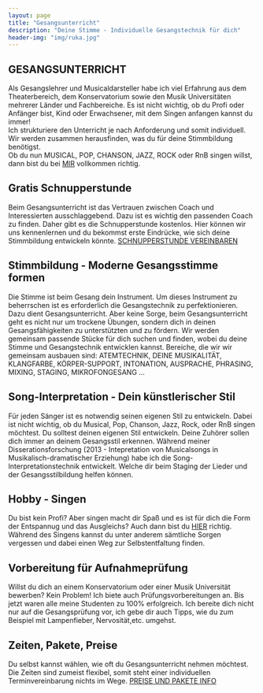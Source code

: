 ```yaml
---
layout: page
title: "Gesangsunterricht"
description: "Deine Stimme - Individuelle Gesangstechnik für dich"
header-img: "img/ruka.jpg"
---
```


## GESANGSUNTERRICHT
Als Gesangslehrer und Musicaldarsteller habe ich viel Erfahrung aus dem Theaterbereich, dem Konservatorium sowie den Musik Universitäten mehrerer Länder und Fachbereiche. Es ist nicht wichtig, ob du Profi oder Anfänger bist, Kind oder Erwachsener, mit dem Singen anfangen kannst du immer! <br>
Ich strukturiere den Unterricht je nach Anforderung und somit individuell. Wir werden zusammen herausfinden, was du für deine Stimmbildung benötigst.<br>
Ob du nun MUSICAL, POP, CHANSON, JAZZ, ROCK oder RnB singen willst, dann bist du bei [MIR](http://gesangscoaching.at/contact/) vollkommen richtig. 

## Gratis Schnupperstunde
Beim Gesangsunterricht ist das Vertrauen zwischen Coach und Interessierten ausschlaggebend. Dazu ist es wichtig den passenden Coach zu finden. Daher gibt es die Schnupperstunde kostenlos. Hier können wir uns kennenlernen und du bekommst erste Eindrücke, wie sich deine Stimmbildung entwickeln könnte. [SCHNUPPERSTUNDE VEREINBAREN ](http://gesangscoaching.at/contact/)

## Stimmbildung - Moderne Gesangsstimme formen
Die Stimme ist beim Gesang dein Instrument. Um dieses Instrument zu beherrschen ist es erforderlich die Gesangstechnik zu perfektionieren. Dazu dient Gesangsunterricht. Aber keine Sorge, beim Gesangsunterricht geht es nicht nur um trockene Übungen, sondern dich in deinen Gesangsfähigkeiten zu unterstützten und zu fördern. Wir werden gemeinsam passende Stücke für dich suchen und finden, wobei du deine Stimme und Gesangstechnik entwicklen kannst. Bereiche, die wir wir gemeinsam ausbauen sind: ATEMTECHNIK, DEINE MUSIKALITÄT, KLANGFARBE, KÖRPER-SUPPORT, INTONATION, AUSPRACHE, PHRASING, MIXING, STAGING, MIKROFONGESANG ...

## Song-Interpretation - Dein künstlerischer Stil
Für jeden Sänger ist es notwendig seinen eigenen Stil zu entwickeln. Dabei ist nicht wichtig, ob du Musical, Pop, Chanson, Jazz, Rock, oder RnB singen möchtest. Du solltest deinen eigenen Stil entwickeln. Deine Zuhörer sollen dich immer an deinem Gesangsstil erkennen. Während meiner Disserationsforschung (2013 - Intepretation von Musicalsongs in Musikalisch-dramatischer Erziehung) habe ich die Song-Interpretationstechnik entwickelt. Welche dir beim Staging der Lieder und der Gesangsstilbildung helfen können. 

## Hobby - Singen
Du bist kein Profi? Aber singen macht dir Spaß und es ist für dich die Form der Entspannug und das Ausgleichs? Auch dann bist du [HIER](http://gesangscoaching.at/contact/) richtig. Während des Singens kannst du unter anderem sämtliche Sorgen vergessen und dabei einen Weg zur Selbstentfaltung finden.

## Vorbereitung für Aufnahmeprüfung  
Willst du dich an einem Konservatorium oder einer Musik Universität bewerben? Kein Problem! Ich biete auch Prüfungsvorbereitungen an. Bis jetzt waren alle meine Studenten zu 100% erfolgreich. Ich bereite dich nicht nur auf die Gesangsprüfung vor, ich gebe dir auch Tipps, wie du zum Beispiel mit Lampenfieber, Nervosität,etc. umgehst. 

## Zeiten, Pakete, Preise
Du selbst kannst wählen, wie oft du Gesangsunterricht nehmen möchtest. Die Zeiten sind zumeist flexibel, somit steht einer individuellen Terminvereinbarung nichts im Wege. [PREISE UND PAKETE INFO](http://gesangscoaching.at/contact/)

